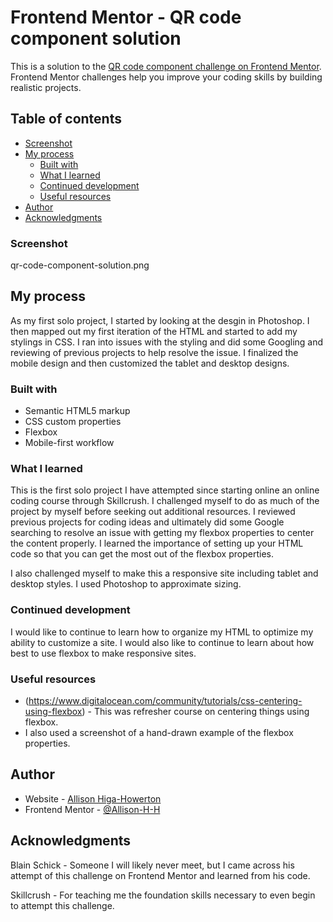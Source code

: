 # Frontend Mentor - QR code component solution

This is a solution to the [QR code component challenge on Frontend Mentor](https://www.frontendmentor.io/challenges/qr-code-component-iux_sIO_H). Frontend Mentor challenges help you improve your coding skills by building realistic projects. 

## Table of contents
  - [Screenshot](#screenshot)
- [My process](#my-process)
  - [Built with](#built-with)
  - [What I learned](#what-i-learned)
  - [Continued development](#continued-development)
  - [Useful resources](#useful-resources)
- [Author](#author)
- [Acknowledgments](#acknowledgments)


### Screenshot

qr-code-component-solution.png
## My process

As my first solo project, I started by looking at the desgin in Photoshop.  I then mapped out my first iteration of the HTML and started to add my stylings in CSS.  I ran into issues with the styling and did some Googling and reviewing of previous projects to help resolve the issue.  I finalized the mobile design and then customized the tablet and desktop designs. 

### Built with

- Semantic HTML5 markup
- CSS custom properties
- Flexbox
- Mobile-first workflow

### What I learned

This is the first solo project I have attempted since starting online an online coding course through Skillcrush.  I challenged myself to do as much of the project by myself before seeking out additional resources.  I reviewed previous projects for coding ideas and ultimately did some Google searching to resolve an issue with getting my flexbox properties to center the content properly.  I learned the importance of setting up your HTML code so that you can get the most out of the flexbox properties.

I also challenged myself to make this a responsive site including tablet and desktop styles.  I used Photoshop to approximate sizing.


### Continued development

I would like to continue to learn how to organize my HTML to optimize my ability to customize a site.  I would also like to continue to learn about how best to use flexbox to make responsive sites.

### Useful resources

- (https://www.digitalocean.com/community/tutorials/css-centering-using-flexbox) - This was refresher course on centering things using flexbox.
- I also used a screenshot of a hand-drawn example of the flexbox properties.

## Author

- Website - [Allison Higa-Howerton](https://www.allisonhiga.com)
- Frontend Mentor - [@Allison-H-H](https://www.frontendmentor.io/profile/Allison-H-H)

## Acknowledgments

Blain Schick - Someone I will likely never meet, but I came across his attempt of this challenge on Frontend Mentor and learned from his code.

Skillcrush - For teaching me the foundation skills necessary to even begin to attempt this challenge.


